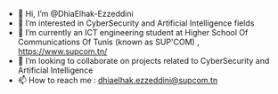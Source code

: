 - 👋 Hi, I’m @DhiaElhak-Ezzeddini
- 👀 I’m interested in CyberSecurity and Artificial Intelligence fields
- 🌱 I’m currently an ICT engineering student at Higher School Of Communications Of Tunis (known as SUP'COM) , https://www.supcom.tn/
- 💞️ I’m looking to collaborate on projects related to CyberSecurity and Artificial Intelligence 
- 📫 How to reach me : dhiaelhak.ezzeddini@supcom.tn
<!---
DhiaElhak-Ezzeddini/DhiaElhak-Ezzeddini is a ✨ special ✨ repository because its `README.md` (this file) appears on your GitHub profile.
You can click the Preview link to take a look at your changes.
--->
